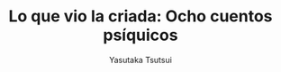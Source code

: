 ---
title: "Lo que vio la criada: Ocho cuentos psíquicos"
subtitle: ""
description: ""
layout: book
author: Yasutaka Tsutsui
started: 2018-03-25
read: 2018-03-26
status: read
rating: 3
color: 
cover: 
pages: 192
link: 
---
